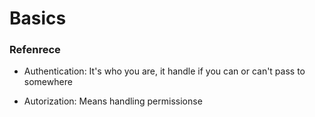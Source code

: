 # Basics

### Refenrece

- Authentication: It's who you are, it handle if you can or can't pass to somewhere

- Autorization: Means handling permissionse
